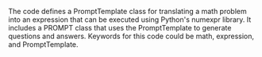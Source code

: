 The code defines a PromptTemplate class for translating a math problem into an expression that can be executed using Python's numexpr library. It includes a PROMPT class that uses the PromptTemplate to generate questions and answers. Keywords for this code could be math, expression, and PromptTemplate.

